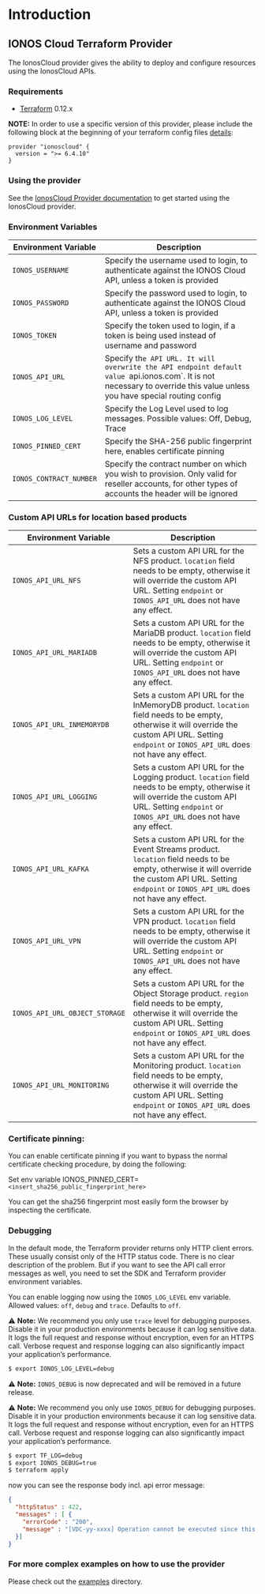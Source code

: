 # Introduction

## IONOS Cloud Terraform Provider

The IonosCloud provider gives the ability to deploy and configure resources using the IonosCloud APIs.

### Requirements

* [Terraform](https://www.terraform.io/downloads.html) 0.12.x

**NOTE:** In order to use a specific version of this provider, please include the following block at the beginning of your terraform config files [details](https://www.terraform.io/docs/configuration/terraform.html#specifying-a-required-terraform-version):

```
provider "ionoscloud" {
  version = ">= 6.4.10"
}
```

### Using the provider

See the [IonosCloud Provider documentation](https://registry.terraform.io/providers/ionos-cloud/ionoscloud/latest/docs) to get started using the IonosCloud provider.

### Environment Variables

| Environment Variable    | Description                                                                                                                                                                |
|-------------------------|----------------------------------------------------------------------------------------------------------------------------------------------------------------------------|
| `IONOS_USERNAME`        | Specify the username used to login, to authenticate against the IONOS Cloud API, unless a token is provided                                                                |
| `IONOS_PASSWORD`        | Specify the password used to login, to authenticate against the IONOS Cloud API, unless a token is provided                                                                |
| `IONOS_TOKEN`           | Specify the token used to login, if a token is being used instead of username and password                                                                                 |
| `IONOS_API_URL`         | Specify th`e API URL. It will overwrite the API endpoint default value `api.ionos.com`.  It is not necessary to override this value unless you have special routing config |
| `IONOS_LOG_LEVEL`       | Specify the Log Level used to log messages. Possible values: Off, Debug, Trace                                                                                             |
| `IONOS_PINNED_CERT`     | Specify the SHA-256 public fingerprint here, enables certificate pinning                                                                                                   |
| `IONOS_CONTRACT_NUMBER` | Specify the contract number on which you wish to provision. Only valid for reseller accounts, for other types of accounts the header will be ignored                       |


### Custom API URLs for location based products
| Environment Variable           | Description                                                                                                                                                                                          |
|--------------------------------|------------------------------------------------------------------------------------------------------------------------------------------------------------------------------------------------------|
| `IONOS_API_URL_NFS`            | Sets a custom API URL for the NFS product. `location` field needs to be empty, otherwise it will override the custom API URL. Setting `endpoint` or `IONOS_API_URL` does not have any effect.           |
| `IONOS_API_URL_MARIADB`        | Sets a custom API URL for the MariaDB product. `location` field needs to be empty, otherwise it will override the custom API URL. Setting `endpoint` or `IONOS_API_URL` does not have any effect.       |
| `IONOS_API_URL_INMEMORYDB`     | Sets a custom API URL for the InMemoryDB product. `location` field needs to be empty, otherwise it will override the custom API URL. Setting `endpoint` or `IONOS_API_URL` does not have any effect.    |
| `IONOS_API_URL_LOGGING`        | Sets a custom API URL for the Logging product. `location` field needs to be empty, otherwise it will override the custom API URL. Setting `endpoint` or `IONOS_API_URL` does not have any effect.       |
| `IONOS_API_URL_KAFKA`          | Sets a custom API URL for the Event Streams product. `location` field needs to be empty, otherwise it will override the custom API URL. Setting `endpoint` or `IONOS_API_URL` does not have any effect. |
| `IONOS_API_URL_VPN`            | Sets a custom API URL for the VPN product. `location` field needs to be empty, otherwise it will override the custom API URL. Setting `endpoint` or `IONOS_API_URL` does not have any effect.           |
| `IONOS_API_URL_OBJECT_STORAGE` | Sets a custom API URL for the Object Storage product. `region` field needs to be empty, otherwise it will override the custom API URL. Setting `endpoint` or `IONOS_API_URL` does not have any effect.  |
| `IONOS_API_URL_MONITORING`     | Sets a custom API URL for the Monitoring product. `location` field needs to be empty, otherwise it will override the custom API URL. Setting `endpoint` or `IONOS_API_URL` does not have any effect.     |

### Certificate pinning:

You can enable certificate pinning if you want to bypass the normal certificate checking procedure,
by doing the following:

Set env variable IONOS_PINNED_CERT=`<insert_sha256_public_fingerprint_here>`

You can get the sha256 fingerprint most easily form the browser by inspecting the certificate.

### Debugging

In the default mode, the Terraform provider returns only HTTP client errors. These usually consist only of the HTTP status code. There is no clear description of the problem. But if you want to see the API call error messages as well, you need to set the SDK and Terraform provider environment variables.

You can enable logging now using the `IONOS_LOG_LEVEL` env variable. Allowed values: `off`, `debug` and `trace`. Defaults to `off`.

⚠️ **Note:** We recommend you only use `trace` level for debugging purposes. Disable it in your production environments because it can log sensitive data. It logs the full request and response without encryption, even for an HTTPS call.
Verbose request and response logging can also significantly impact your application’s performance.

```bash
$ export IONOS_LOG_LEVEL=debug
```

⚠️ **Note:** `IONOS_DEBUG` is now deprecated and will be removed in a future release.

⚠️ **Note:** We recommend you only use `IONOS_DEBUG` for debugging purposes. Disable it in your production environments because it can log sensitive data. It logs the full request and response without encryption, even for an HTTPS call.
Verbose request and response logging can also significantly impact your application’s performance.

```bash
$ export TF_LOG=debug
$ export IONOS_DEBUG=true
$ terraform apply
```
now you can see the response body incl. api error message:
```json
{
  "httpStatus" : 422,
  "messages" : [ {
    "errorCode" : "200",
    "message" : "[VDC-yy-xxxx] Operation cannot be executed since this Kubernetes Nodepool is already marked for deletion. Current state of the resource is FAILED_DESTROYING."
  }]
}
```

### For more complex examples on how to use the provider
Please check out the [examples](examples/) directory.